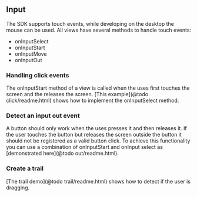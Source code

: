 ## Input

The SDK supports touch events, while developing on the desktop the mouse can be used.
All views have several methods to handle touch events:

* onInputSelect
* onInputStart
* onInputMove
* onInputOut

### Handling click events

The onInputStart method of a view is called when the uses first touches the screen and the
releases the screen. [This example](@todo click/readme.html) shows how to implement the
onInputSelect method.

### Detect an input out event

A button should only work when the uses presses it and then releases it. If the user
touches the button but releases the screen outside the button it should not be registered
as a valid button click. To achieve this functionality you can use a combination of
onInputStart and onInput select as [demonstrated here](@todo out/readme.html).

### Create a trail

[The trail demo](@todo trail/readme.html) shows how to detect if the user is dragging.